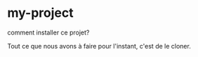 # my-project

comment installer ce projet?

Tout ce que nous avons à faire pour l'instant, c'est de le cloner.